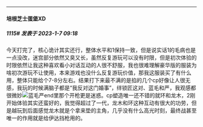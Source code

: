 

*****

####  培根芝士蛋堡XD  
##### 1115#       发表于 2023-1-7 09:18

今天打完了，核心诡计其实还行，整体水平和1保持一致，但是说实话1的毛病也是一点没改，迷宫部分依然又臭又长，虽然反复游玩可以没有时限，但是初次体验的时限依然让我这种喜欢看小对话互动的人很不舒服，我也很难理解豪华版的服装为啥初次游玩不让使用，本来游戏也没什么反复游玩价值，那我这服装买了有什么用，整体只能给个7-8分左右。结果打下来最不满的是掐的几个cp好像让人很无感，我玩的时候满脑子都是“我反对这门婚事”，绊锁匠这对、蓝毛和严，我观感都很微妙<img src="https://static.saraba1st.com/image/smiley/face2017/001.png" referrerpolicy="no-referrer">蓝毛严end里那个开枪更是迷惑。cp塑造唯一还不错的就环和龙木，2刚开始体验其实还蛮好的，我觉得超过了一代，龙木和环这种互动有很大的功劳，但是越玩到后面感觉龙木就是个拿来垫的主角，几乎没有什么高光时刻，最终战甚至唯一的作用就是给伊达挡枪用的。

